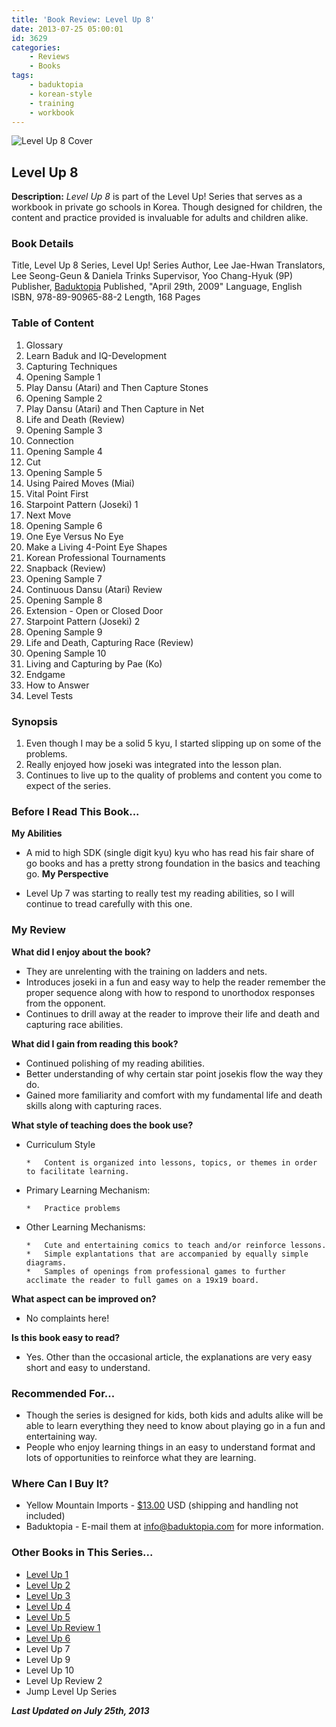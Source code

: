 ```yaml
---
title: 'Book Review: Level Up 8'
date: 2013-07-25 05:00:01
id: 3629
categories:
	- Reviews
	- Books
tags:
	- baduktopia
	- korean-style
	- training
	- workbook
---
```


![Level Up 8 Cover](/images/2013/07/levelup8cover.jpg)

## Level Up 8

**Description:** _Level Up 8_ is part of the Level Up! Series that serves as a workbook in private go schools in Korea. Though designed for children, the content and practice provided is invaluable for adults and children alike.

<!--more-->

### Book Details

Title, Level Up 8
Series, Level Up! Series
Author, Lee Jae-Hwan
Translators, Lee Seong-Geun &amp; Daniela Trinks
Supervisor, Yoo Chang-Hyuk (9P)
Publisher, [Baduktopia](http://www.baduktopia.com)
Published, "April 29th, 2009"
Language, English
ISBN, 978-89-90965-88-2
Length, 168 Pages

### Table of Content

1.  Glossary
2.  Learn Baduk and IQ-Development
3.  Capturing Techniques
4.  Opening Sample 1
5.  Play Dansu (Atari) and Then Capture Stones
6.  Opening Sample 2
7.  Play Dansu (Atari) and Then Capture in Net
8.  Life and Death (Review)
9.  Opening Sample 3
10.  Connection
11.  Opening Sample 4
12.  Cut
13.  Opening Sample 5
14.  Using Paired Moves (Miai)
15.  Vital Point First
16.  Starpoint Pattern (Joseki) 1
17.  Next Move
18.  Opening Sample 6
19.  One Eye Versus No Eye
20.  Make a Living 4-Point Eye Shapes
21.  Korean Professional Tournaments
22.  Snapback (Review)
23.  Opening Sample 7
24.  Continuous Dansu (Atari) Review
25.  Opening Sample 8
26.  Extension - Open or Closed Door
27.  Starpoint Pattern (Joseki) 2
28.  Opening Sample 9
29.  Life and Death, Capturing Race (Review)
30.  Opening Sample 10
31.  Living and Capturing by Pae (Ko)
32.  Endgame
33.  How to Answer
34.  Level Tests

### Synopsis

1.  Even though I may be a solid 5 kyu, I started slipping up on some of the problems.
2.  Really enjoyed how joseki was integrated into the lesson plan.
3.  Continues to live up to the quality of problems and content you come to expect of the series.

### Before I Read This Book...

**My Abilities**

*   A mid to high SDK (single digit kyu) kyu who has read his fair share of go books and has a pretty strong foundation in the basics and teaching go.
**My Perspective**

*   Level Up 7 was starting to really test my reading abilities, so I will continue to tread carefully with this one.

### My Review

**What did I enjoy about the book?**

*   They are unrelenting with the training on ladders and nets.
*   Introduces joseki in a fun and easy way to help the reader remember the proper sequence along with how to respond to unorthodox responses from the opponent.
*   Continues to drill away at the reader to improve their life and death and capturing race abilities.

**What did I gain from reading this book?**

*   Continued polishing of my reading abilities.
*   Better understanding of why certain star point josekis flow the way they do.
*   Gained more familiarity and comfort with my fundamental life and death skills along with capturing races.

**What style of teaching does the book use?**

*   Curriculum Style

		*   Content is organized into lessons, topics, or themes in order to facilitate learning.

*   Primary Learning Mechanism:

		*   Practice problems

*   Other Learning Mechanisms:

		*   Cute and entertaining comics to teach and/or reinforce lessons.
		*   Simple explantations that are accompanied by equally simple diagrams.
		*   Samples of openings from professional games to further acclimate the reader to full games on a 19x19 board.

**What aspect can be improved on?**

*   No complaints here!

**Is this book easy to read?**

*   Yes. Other than the occasional article, the explanations are very easy short and easy to understand.

### Recommended For...

*   Though the series is designed for kids, both kids and adults alike will be able to learn everything they need to know about playing go in a fun and entertaining way.
*   People who enjoy learning things in an easy to understand format and lots of opportunities to reinforce what they are learning.

### Where Can I Buy It?

*   Yellow Mountain Imports - [$13.00](https://www.ymimports.com/p-785-level-up-8-16-14-kyu.aspx "Yellow Mountain Imports Purchase Link") USD (shipping and handling not included)
*   Baduktopia - E-mail them at info@baduktopia.com for more information.

### Other Books in This Series...

*   [Level Up 1](http://www.bengozen.com/book-review-level-up-1/ "Book Review: Level Up 1")
*   [Level Up 2](http://www.bengozen.com/book-review-level-up-vol-2/ "Book Review: Level Up 2")
*   [Level Up 3](http://www.bengozen.com/book-review-level-up-3/ "Book Review: Level Up 3")
*   [Level Up 4](http://www.bengozen.com/book-review-level-up-4/ "Book Review: Level Up 4")
*   [Level Up 5](http://www.bengozen.com/book-review-level-up-5/ "Book Review: Level Up 5")
*   [Level Up Review 1](http://www.bengozen.com/book-review-level-up-review-1/ "Book Review: Level Up Review 1")
*   [Level Up 6](http://www.bengozen.com/book-review-level-up-6/ "Book Review: Level Up 6")
*   Level Up 7
*   Level Up 9
*   Level Up 10
*   Level Up Review 2
*   Jump Level Up Series

_**Last Updated on July 25th, 2013**_
